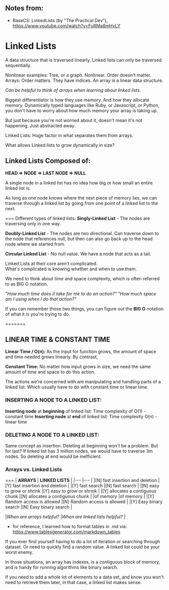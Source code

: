 ## Notes from:
- BaseCS: LinkedLists (by "The Practical Dev"), https://www.youtube.com/watch?v=FuRMa8mHvLY

# Linked Lists
A data structure that is traversed linearly.
Linked lists can only be traversed sequentially.

Nonlinear examples: Tree, or a graph.  Nonlinear.  Order doesn't matter.
Arrays: Order matters.  They have indices.  An array is a linear data structure.

*Can be helpful to think of arrays when learning about linked lists.*

Biggest differentiator is how they use memory.  And how they allocate memory.
Dynamically typed languages like Ruby, or Javascript, or Python, you don't have to 
worry about how much memory your array is taking up.

But just because you're not worried about it, doesn't mean it's not happening.  Just abstracted away.

Linked Lists: Huge factor in what separates them from arrays.

What allows Linked lists to grow dynamically in size?

## Linked Lists Composed of:
**HEAD => NODE => LAST NODE => NULL**

A single node in a linked list has no idea how big or how small an entire linked list is.

As long as one node knows where the next piece of memory lies, we can traverse
through a linked list by going from one point of a linked list to the next.

===
Different types of linked lists:
**Singly-Linked List** - The nodes are traversing only in one way.

**Doubly-Linked List** - The nodes are two directional.  Can traverse down to the node 
that references null, but then can also go back up to the head node where we started from.

**Circular Linked List** - No null value.  We have a node that acts as a tail.  

Linked Lists at their core aren't complicated.  
What's complicated is knowing whether and when to use them.

We need to think about time and space complexity, which is often referred to as BIG O notation.

*"How much time does it take for me to do an action?"*
*"How much space am I using when I do that action?"*

If you can remember those two things, you can figure out the **BIG O** notation of what it is 
you're trying to do.

=======
## LINEAR TIME & CONSTANT TIME

**Linear Time / O(n):** As the input for function grows, the amount of space and time needed grows linearly.
By contrast, 

**Constant Time:** No matter how input grows in size, we need the same amount of time and space to do this action.

The actions we're concerned with are manipulating and handling parts of a linked list.  Which usually have to
do with constant time or linear time.

### INSERTING A NODE TO A LINKED LIST:
**Inserting node** at **beginning** of linked list: Time complexity of O(1) - constant time
**Inserting node** at **end** of linked list: Time complexity O(n) - linear time

### DELETING A NODE TO A LINKED LIST:
Same concept as insertion.  Deleting at beginning won't be a problem.
But for last?  If linked list has 3 million nodes, we would have to traverse 3m nodes.
So deleting at end would be inefficient.


### Arrays vs. Linked Lists 
===
| **ARRAYS**    	                | **LINKED LISTS**                  |
|---	                            |---	                            |
|[N] fast insertion and deletion   	|[Y] fast insertion and deletion   	|
|[Y] fast search	   	            |[N] fast search    	            |
|[N] easy to grow or shrink   	    |[Y] easy to grow or shrink    	    |
|[Y] allocates a contiguous chunk   |[N] allocates a contiguous chunk   |
|of memory   	                    |of memory   	                    |
|[Y] Random access is allowed   	|[N] Random access is allowed   	|
|[Y] Easy binary search	   	        |[N] Easy binary search   	        |

|*When are arrays helpful?*	        |*When are linked lists helpful?*   |

* for reference, I learned how to format tables in .md via: https://www.tablesgenerator.com/markdown_tables

If you ever find yourself having to do a lot of iteration or searching through dataset.
Or need to quickly find a random value. A linked list could be your worst enemy.

In those situations, an array has indexes, is a contiguous block of memory, 
and is handy for running algorithms like binary search.

If you need to add a whole lot of elements to a data set, and know you won't need 
to retrieve them later, in that case, a linked list makes sense.

